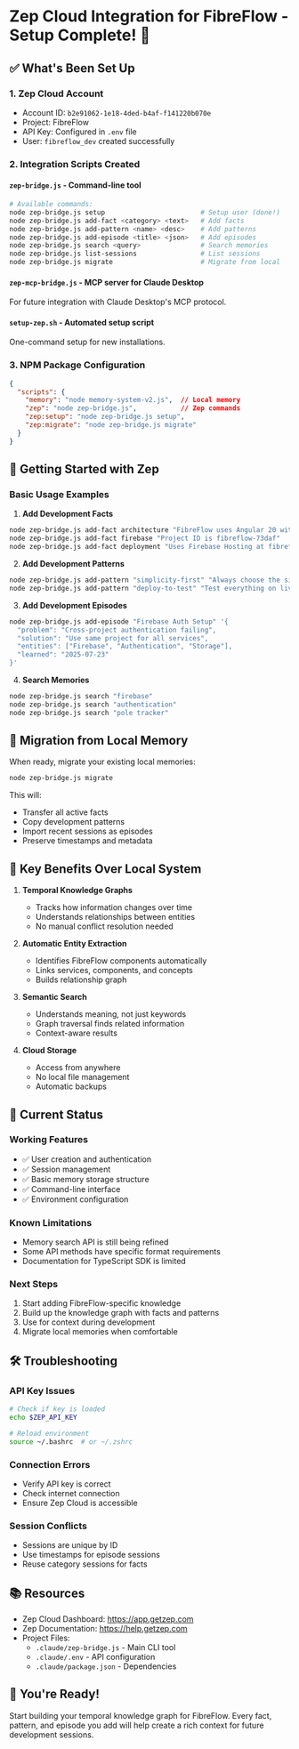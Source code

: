 # Zep Cloud Integration for FibreFlow - Setup Complete! 🎉

## ✅ What's Been Set Up

### 1. **Zep Cloud Account**
- Account ID: `b2e91062-1e18-4ded-b4af-f141220b070e`
- Project: FibreFlow
- API Key: Configured in `.env` file
- User: `fibreflow_dev` created successfully

### 2. **Integration Scripts Created**

#### `zep-bridge.js` - Command-line tool
```bash
# Available commands:
node zep-bridge.js setup                        # Setup user (done!)
node zep-bridge.js add-fact <category> <text>   # Add facts
node zep-bridge.js add-pattern <name> <desc>    # Add patterns
node zep-bridge.js add-episode <title> <json>   # Add episodes
node zep-bridge.js search <query>               # Search memories
node zep-bridge.js list-sessions                # List sessions
node zep-bridge.js migrate                      # Migrate from local
```

#### `zep-mcp-bridge.js` - MCP server for Claude Desktop
For future integration with Claude Desktop's MCP protocol.

#### `setup-zep.sh` - Automated setup script
One-command setup for new installations.

### 3. **NPM Package Configuration**
```json
{
  "scripts": {
    "memory": "node memory-system-v2.js",  // Local memory
    "zep": "node zep-bridge.js",           // Zep commands
    "zep:setup": "node zep-bridge.js setup",
    "zep:migrate": "node zep-bridge.js migrate"
  }
}
```

## 🚀 Getting Started with Zep

### Basic Usage Examples

1. **Add Development Facts**
```bash
node zep-bridge.js add-fact architecture "FibreFlow uses Angular 20 with standalone components"
node zep-bridge.js add-fact firebase "Project ID is fibreflow-73daf"
node zep-bridge.js add-fact deployment "Uses Firebase Hosting at fibreflow-73daf.web.app"
```

2. **Add Development Patterns**
```bash
node zep-bridge.js add-pattern "simplicity-first" "Always choose the simplest solution that works"
node zep-bridge.js add-pattern "deploy-to-test" "Test everything on live Firebase, not local dev"
```

3. **Add Development Episodes**
```bash
node zep-bridge.js add-episode "Firebase Auth Setup" '{
  "problem": "Cross-project authentication failing",
  "solution": "Use same project for all services",
  "entities": ["Firebase", "Authentication", "Storage"],
  "learned": "2025-07-23"
}'
```

4. **Search Memories**
```bash
node zep-bridge.js search "firebase"
node zep-bridge.js search "authentication"
node zep-bridge.js search "pole tracker"
```

## 🔄 Migration from Local Memory

When ready, migrate your existing local memories:
```bash
node zep-bridge.js migrate
```

This will:
- Transfer all active facts
- Copy development patterns
- Import recent sessions as episodes
- Preserve timestamps and metadata

## 🎯 Key Benefits Over Local System

1. **Temporal Knowledge Graphs**
   - Tracks how information changes over time
   - Understands relationships between entities
   - No manual conflict resolution needed

2. **Automatic Entity Extraction**
   - Identifies FibreFlow components automatically
   - Links services, components, and concepts
   - Builds relationship graph

3. **Semantic Search**
   - Understands meaning, not just keywords
   - Graph traversal finds related information
   - Context-aware results

4. **Cloud Storage**
   - Access from anywhere
   - No local file management
   - Automatic backups

## 📝 Current Status

### Working Features
- ✅ User creation and authentication
- ✅ Session management
- ✅ Basic memory storage structure
- ✅ Command-line interface
- ✅ Environment configuration

### Known Limitations
- Memory search API is still being refined
- Some API methods have specific format requirements
- Documentation for TypeScript SDK is limited

### Next Steps
1. Start adding FibreFlow-specific knowledge
2. Build up the knowledge graph with facts and patterns
3. Use for context during development
4. Migrate local memories when comfortable

## 🛠️ Troubleshooting

### API Key Issues
```bash
# Check if key is loaded
echo $ZEP_API_KEY

# Reload environment
source ~/.bashrc  # or ~/.zshrc
```

### Connection Errors
- Verify API key is correct
- Check internet connection
- Ensure Zep Cloud is accessible

### Session Conflicts
- Sessions are unique by ID
- Use timestamps for episode sessions
- Reuse category sessions for facts

## 📚 Resources

- Zep Cloud Dashboard: https://app.getzep.com
- Zep Documentation: https://help.getzep.com
- Project Files:
  - `.claude/zep-bridge.js` - Main CLI tool
  - `.claude/.env` - API configuration
  - `.claude/package.json` - Dependencies

## 🎉 You're Ready!

Start building your temporal knowledge graph for FibreFlow. Every fact, pattern, and episode you add will help create a rich context for future development sessions.